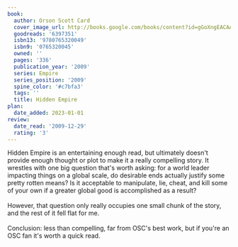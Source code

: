 ```yaml
---
book:
  author: Orson Scott Card
  cover_image_url: http://books.google.com/books/content?id=gGoXngEACAAJ&printsec=frontcover&img=1&zoom=1&source=gbs_api
  goodreads: '6397351'
  isbn13: '9780765320049'
  isbn9: '0765320045'
  owned: ''
  pages: '336'
  publication_year: '2009'
  series: Empire
  series_position: '2009'
  spine_color: '#c7bfa3'
  tags: ''
  title: Hidden Empire
plan:
  date_added: 2023-01-01
review:
  date_read: '2009-12-29'
  rating: '3'
---
```


Hidden Empire is an entertaining enough read, but ultimately doesn't provide enough thought or plot to make it a really compelling story.  It wrestles with one big question that's worth asking: for a world leader impacting things on a global scale, do desirable ends actually justify some pretty rotten means?  Is it acceptable to manipulate, lie, cheat, and kill some of your own if a greater global good is accomplished as a result?<br/><br/>However, that question only really occupies one small chunk of the story, and the rest of it fell flat for me.<br/><br/>Conclusion: less than compelling, far from OSC's best work, but if you're an OSC fan it's worth a quick read.
